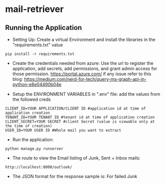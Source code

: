 # mail-retriever

## Running the Application

- Setting Up:
Create a virtual Environment and install the libraries in the "requirements.txt" value
```
pip install -r requirements.txt
```

- Create the credentials needed from azure:
Use the url to register the application, add secrets, add permissions, and grant admin access for those permission.
https://portal.azure.com/
if any issue refer to this blog: https://medium.com/nerd-for-tech/query-ms-graph-api-in-python-e8e04490b04e

- Setup the ENVIRONMENT VARIABLES in ".env" file:
add the values from the followed creds

```
CLIENT_ID=YOUR APPLICATION/CLIENT ID #application id at time of application creation
TENANT_ID=YOUR TENANT ID #tenant id at time of application creation
CLIENT_SECRET=YOUR SECRET #client Secret (value is viewable only at the time of creation)
USER_ID=YOUR USER ID #Whole mail you want to extract
```

- Run the application:
```
python manage.py runserver
```

- The route to view the Email listing of Junk, Sent + Inbox mails:
```
http://localhost:8000/outlook/
```

- The JSON format for the response sample is:
 For failed Junk

```

```


